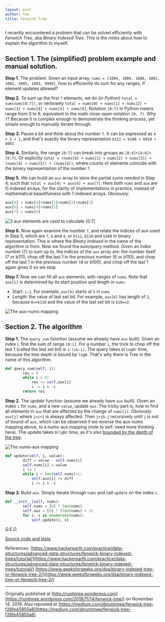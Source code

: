 ```yaml
---
layout: post
author: Yan
title: Fenwick Tree
---
```


I recently encountered a problem that can be solved efficiently with _Fenwich Tree_, aka _Binary Indexed Tree_. This is the notes about how to explain the algorithm to myself.

## Section 1. The (simplified) problem example and manual solution.

**Step 1.** The problem: Given an input array, `nums = [1004, 1009, 1006, 1001, 1002, 1005, 1003, 9999]`, how to efficiently do sum for any ranges, if element updates allowed?

**Step 2.** To sum up the first `7` elements, we do (in _Python_) `total = sum(nums[0:7])`, or verbosely `total = nums[0] + nums[1] + nums[2] + nums[3] + nums[4] + nums[5] + nums[6]`. Notation `[0:7]` in Python means range from 0 to 6, equivalent to the math close-open notation `[0, 7)`. Why `7`? Because it is complex enough to demonstrate the thinking process, yet simple enough to manually iterate through.

**Step 3.** Pause a bit and think about the number `7`. It can be expressed as `4 + 2 + 1`, and that's exactly the binary representation `b111 = b100 + b010 + b001`

**Step 4.** Similarly, the range `[0:7]` can break into groups as `[0:4]+[4:6]+[6:7]`. Or explicitly `total = (nums[0] + nums[1] + nums[2] + nums[3]) + (nums[4] + nums[5]) + (nums[6])`, where counts of elements coincide with the _binary_ representation of the number `7`.

**Step 5.** We can build an `aux` array to store the partial sums needed in Step 4, such that `total = aux[4] + aux[6] + aux[7]`. Here both `nums` and `aux` are 0-indexed arrays, for the clarity of implementations in practice, instead of mathematical beautifulness with 1-indexed arrays. Obviously:

```python
aux[4] = nums[0]+nums[1]+nums[2]+nums[3]
aux[6] = nums[4]+nums[5]
aux[7] = nums[6]
```

![3 aux elements are used to calculate [0:7]](https://miro.medium.com/v2/resize:fit:1400/format:webp/0*JQ6qszGZP2nh0hXg)

**Step 6.** Now again examine the number `7`, and relate the indices of aux used in Step 5, which are `7`, `6` and `4`, or `b111`, `b110` and `b100` in binary representation. This is where the _Binary Indexed_ in the name of the algorithm is from. Now we found the sum/query method. Given an index number (7) to sum up to, the indices of the `aux` array are: the number itself (7 or b111), chop off the last 1 in the previous number (6 or b110), and chop off the last 1 in the previous number (4 or b100), and chop off the last 1 again gives 0 so we stop.

**Step 7.** Now we can fill all `aux` elements, with ranges of `nums`. Note that `aux[i]` is determined by its start position and length in `nums`:
* Start: `i-1`. For example, `aux[6]` starts at `5` in `nums`
* Length: the value of last set bit. For example, `aux[6]` has length of `2`, because `6==b110` and the value of the last set bit is `b10==2`.

![The aux-nums mapping](https://miro.medium.com/v2/resize:fit:1400/format:webp/1*7llPEXQtiU5x9Z7sAtRgyw.png)


## Section 2. The algorithm

**Step 1.** The `query_sum` function (assume we already have `aux` built). Given an index i, find the sum of range `[0:i]`. For a number `i`, the trick to chop off the last 1 (called the _last set bit_) is `i-(i&-i)`. The query takes `O(logN)` time, because the tree depth is bound by `logN`. That's why there is Tree in the name of this algorithm.

```python
def query_sum(self, i):
        res = 0
        while i > 0:
            res += self.aux[i]
            i -= i & -i
        return res

```

**Step 2.** The _update_ function (assume we already have `aux` built). Given an index `i` for `nums`, and a new `value`, update `aux`. The tricky part is, how to find all elements in `aux` that are affected by the change of `nums[i]`. Obviously `aux[j]` where `j=i+1` is always affected. Then `j+j&-j` recursively until `j` is out of bound of `aux`, which can be observed if we reverse the aux-nums mapping above, to a nums-aux mapping (note to self: need more thinking here). The update takes `O(lgN)` time, as it's also [bounded by the depth of the tree](https://www.geeksforgeeks.org/dsa/binary-indexed-tree-or-fenwick-tree-2/).

![The nums-aux mapping](https://miro.medium.com/v2/resize:fit:1034/format:webp/0*x3lrI85xG3M7Na3R)

```python
def update(self, i, value):
        diff = value - self.nums[i]
        self.nums[i] = value
        i += 1
        while i < len(self.nums)+1:
            self.aux[i] += diff
            i += i & -i
```

**Step 3.** Build `aux`. Simply iterate through `nums` and call `update` on the index `i`.
```python
def __init__(self, nums):
        self.nums = [0] * len(nums)
        self.aux = [0] * (len(nums) + 1)
        for i, v in enumerate(nums):
            self.update(i, v)
```


_Q.E.D._

[Source code and tests](https://github.com/runtimee/proto3/blob/129b923/misc/fenwich.py)

References:
[https://www.hackerearth.com/practice/data-structures/advanced-data-structures/fenwick-binary-indexed-trees/tutorial/](https://www.hackerearth.com/practice/data-structures/advanced-data-structures/fenwick-binary-indexed-trees/tutorial/)
[https://www.geeksforgeeks.org/dsa/binary-indexed-tree-or-fenwick-tree-2/](https://www.geeksforgeeks.org/dsa/binary-indexed-tree-or-fenwick-tree-2/)

----

Originally published at [http://runtimee.wordpress.com](https://runtimee.wordpress.com/2019/11/14/fenwick-tree/) on November 14, 2019.
Also reposted at [https://medium.com/@runtimee/fenwick-tree-f26fe45855a8](https://medium.com/@runtimee/fenwick-tree-f26fe45855a8)
